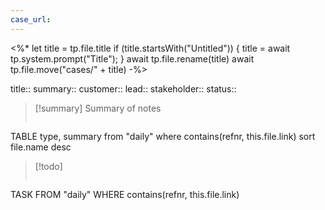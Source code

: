 ```yaml
---
case_url: 
---
```

<%* 
 let title = tp.file.title 
 if (title.startsWith("Untitled")) { 
     title = await tp.system.prompt("Title"); 
  } 
  await tp.file.rename(title) 
  await tp.file.move("cases/" + title)
 -%> 
 
title::
summary::
customer::
lead::
stakeholder::
status:: 

> [!summary] Summary of notes
> ```dataview  
TABLE type, summary
from "daily"
where contains(refnr, this.file.link)
sort file.name desc


>[!todo]
>```dataview
TASK
FROM "daily"
WHERE contains(refnr, this.file.link)
